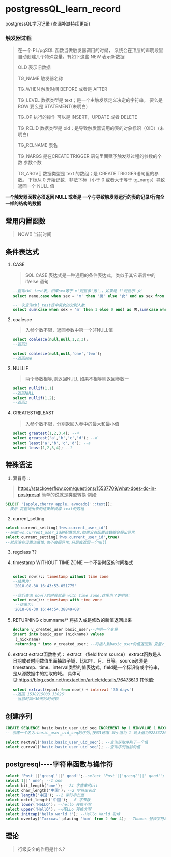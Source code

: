 # postgressQL_learn_record
postgressQL学习记录 (查漏补缺持续更新)

### 触发器过程
> 在一个 PL/pgSQL 函数当做触发器调用的时候， 系统会在顶层的声明段里自动创建几个特殊变量。有如下这些
> NEW 表示新数据
> 
> OLD 表示旧数据
> 
> TG_NAME 触发器名称
> 
> TG_WHEN 触发时间 BEFORE 或者是 AFTER
> 
> TG_LEVEL 数据类型是 text；是一个由触发器定义决定的字符串， 要么是 ROW 要么是 STATEMENT(未明白)
> 
> TG_OP 执行的操作 可以是 INSERT，UPDATE 或者 DELETE
> 
> TG_RELID 数据类型是 oid；是导致触发器调用的表的对象标识（OID）(未明白)
> 
> TG_RELNAME 表名
> 
> TG_NARGS 是在CREATE TRIGGER 语句里面赋予触发器过程的参数的个数 参数个数
> 
> TG_ARGV[] 数据类型是 text 的数组；是 CREATE TRIGGER语句里的参数。 下标从 0 开始记数．非法下标（小于 0 或者大于等于 tg_nargs）导致返回一个 NULL 值
> 
**一个触发器函数必须返回 NULL 或者是 一个与导致触发器运行的表的记录/行完全一样的结构的数据**


## 常用内置函数

>NOW() 当前时间

## 条件表达式
1. CASE
   > SQL CASE 表达式是一种通用的条件表达式，类似于其它语言中的 if/else 语句
   
   ```sql
   --查询tbl_test表，如果sex等于'm'则显示'男',，如果是'f'则显示'女'
   select name,case when sex = 'm' then '男' else '女' end as sex from tbl_test;

   --一次查询tbl_test表中男女的分别人数
   select sum(case when sex = 'm' then 1 else 0 end) as 男,sum(case when sex='f' then 1 else 0 end)as 女 from tbl_test;
   ```

2. coalesce
   > 入参个数不限，返回参数中第一个非NULL值
   ```sql
   select coalesce(null,null,1,2,3);
   --返回1

   select coalesce(null,null,'one','two');
   --返回one
   ```

3. NULLIF
   > 两个参数相等,则返回NULL 如果不相等则返回参数一
   ```sql
   select nullif(1,1)
   --返回NULL
   select nullif(1,2);
   --返回1
   ```
4. GREATEST和LEAST
   > 入参个数不限，分别返回入参中的最大和最小值
   ```sql
   select greatest(1,2,3,4); --4
   select greatest('a','b','c','d'); --d
   select least('a','b','c','d'); --a
   select least(1,2,3,4); --1

   ```
 
 ## 特殊语法
 1. 双冒号 ::
   > https://stackoverflow.com/questions/15537709/what-does-do-in-postgresql
   简单的说就是类型转换
   例如:
   ```sql
   SELECT '{apple,cherry apple, avocado}'::text[];
   --表示 将查询出来的结果转换成 text的数组
   ```
 2. current_setting
   ```sql
   select current_setting('hws.current_user_id')
   --获取hws.current_user_id的配置信息,如果没有配置该数据会报出异常
   select current_setting('hws.current_user_id',true)
   --就算没有设置该属性,也不会报异常,只是会返回一个null
   ```
3. regclass ??
4. timestamp WITHOUT TIME ZONE 一个不带时区的时间格式
    ```sql
    
    select now():: timestamp without time zone
    --结果为:
    '2018-08-30 16:43:53.051775'

    --我们查询 now()的时候就是 with time zone,这里为了更明确:
    select now():: timestamp with time zone
     --结果为:
    '2018-08-30 16:44:54.38849+08'
    ```
5. RETURNING cloumname/* 将插入或是修改的新值返回出来
   ```sql
   declare v_created_user basic_user;--声明一个变量
   insert into basic_user (nickname) values
    (_nickname) 
    returning * into v_created_user; --将插入到basic_user的值返回到 变量v_created_user中

   ```

6. extract
    extract函数格式：
    extract （field from source）
    extract函数是从日期或者时间数值里面抽取子域，比如年、月、日等。source必须是timestamp、time、interval类型的值表达式。field是一个标识符或字符串，是从源数据中的抽取的域。
    具体可见:https://blog.csdn.net/nextaction/article/details/76473613
    其他值:
   ```sql
   select extract(epoch from now() + interval '30 days')
   --返回'1538215003.33026'
   --当前时间+30天的时间戳
   ```
 ## 创建序列
 ```sql
 CREATE SEQUENCE basic.basic_user_uid_seq INCREMENT by 1 MINVALUE 1 MAXVALUE 9223372036854775807 START WITH 1;
 -- 创建一个名为:basic_user_uid_seq的序列,按照1递增 最小值为 1 最大值为9223372036854775807 从1开始

 select nextval('basic.basic_user_uid_seq'); --查询获取序列下一个值
 select currval('basic.basic_user_uid_seq'); --查询序列当前的值
 ```

## postgresql----字符串函数与操作符
```sql
select 'Post'||'gresql'||' good!';--select 'Post'||'gresql'||' good!';
select 1||' one'; --1 one
select bit_length('one'); --24 字符串的bit
select char_length('中国'); --2 字符串长度
select length('中国'); --2 字符串长度
select octet_length('中国'); --6 字节数
select lower('HeLLO'); --hello 转换小写
select upper('HellO'); --HELLo 转换大写
select initcap('hello world !'); --Hello World 驼峰
select overlay('Txxxxas' placing 'hom' from 2 for 4); --Thomas 替换字符串

```
> 
## 理论
 > 行级安全的作用是什么?